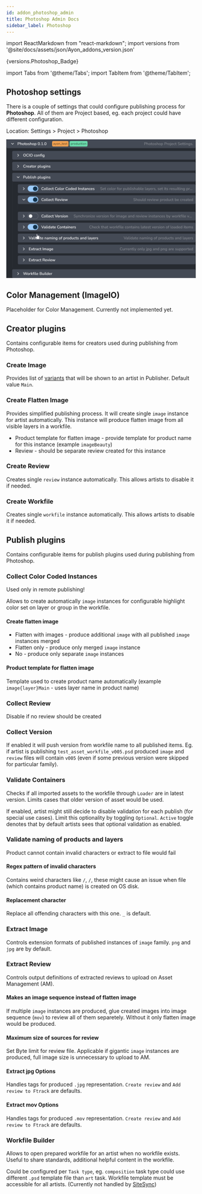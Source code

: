 ```yaml
---
id: addon_photoshop_admin
title: Photoshop Admin Docs
sidebar_label: Photoshop
---
```


import ReactMarkdown from "react-markdown";
import versions from '@site/docs/assets/json/Ayon_addons_version.json'

<ReactMarkdown>
{versions.Photoshop_Badge}
</ReactMarkdown>

import Tabs from '@theme/Tabs';
import TabItem from '@theme/TabItem';

## Photoshop settings

There is a couple of settings that could configure publishing process for **Photoshop**.
All of them are Project based, eg. each project could have different configuration.

Location: Settings > Project > Photoshop

![AfterEffects Project Settings](assets/admin_hosts_photoshop_settings.png)

## Color Management (ImageIO)

Placeholder for Color Management. Currently not implemented yet.

## Creator plugins

Contains configurable items for creators used during publishing from Photoshop.

### Create Image

Provides list of [variants](artist_concepts.md#variant) that will be shown to an artist in Publisher. Default value `Main`.

### Create Flatten Image

Provides simplified publishing process. It will create single `image` instance for artist automatically. This instance will
produce flatten image from all visible layers in a workfile.

- Product template for flatten image - provide template for product name for this instance (example `imageBeauty`)
- Review - should be separate review created for this instance

### Create Review

Creates single `review` instance automatically. This allows artists to disable it if needed.

### Create Workfile

Creates single `workfile` instance automatically. This allows artists to disable it if needed.

## Publish plugins

Contains configurable items for publish plugins used during publishing from Photoshop.

### Collect Color Coded Instances

Used only in remote publishing!

Allows to create automatically `image` instances for configurable highlight color set on layer or group in the workfile.

#### Create flatten image
  - Flatten with images - produce additional `image` with all published `image` instances merged
  - Flatten only - produce only merged `image` instance
  - No - produce only separate `image` instances

#### Product template for flatten image

Template used to create product name automatically (example `image{layer}Main` - uses layer name in product name)

### Collect Review

Disable if no review should be created

### Collect Version

If enabled it will push version from workfile name to all published items. Eg. if artist is publishing `test_asset_workfile_v005.psd`
produced `image` and `review` files will contain `v005` (even if some previous version were skipped for particular family).

### Validate Containers

Checks if all imported assets to the workfile through `Loader` are in latest version. Limits cases that older version of asset would be used.

If enabled, artist might still decide to disable validation for each publish (for special use cases).
Limit this optionality by toggling `Optional`.
`Active` toggle denotes that by default artists sees that optional validation as enabled.

### Validate naming of products and layers

Product cannot contain invalid characters or extract to file would fail

#### Regex pattern of invalid characters

Contains weird characters like `/`, `/`, these might cause an issue when file (which contains product name) is created on OS disk.

#### Replacement character

Replace all offending characters with this one. `_` is default.

### Extract Image

Controls extension formats of published instances of `image` family. `png` and `jpg` are by default.

### Extract Review

Controls output definitions of extracted reviews to upload on Asset Management (AM).

#### Makes an image sequence instead of flatten image

If multiple `image` instances are produced, glue created images into image sequence (`mov`) to review all of them separetely.
Without it only flatten image would be produced.

#### Maximum size of sources for review

Set Byte limit for review file. Applicable if gigantic `image` instances are produced, full image size is unnecessary to upload to AM.

#### Extract jpg Options

Handles tags for produced `.jpg` representation. `Create review` and `Add review to Ftrack` are defaults. 

#### Extract mov Options

Handles tags for produced `.mov` representation. `Create review` and `Add review to Ftrack` are defaults. 


### Workfile Builder

Allows to open prepared workfile for an artist when no workfile exists. Useful to share standards, additional helpful content in the workfile.

Could be configured per `Task type`, eg. `composition` task type could use different `.psd` template file than `art` task.
Workfile template must be accessible for all artists.
(Currently not handled by [SiteSync](addon_site_sync_admin.md))